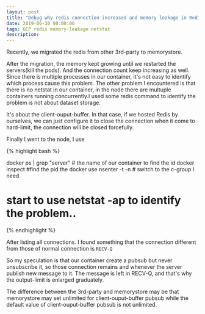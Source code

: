 ```yaml
---
layout: post
title: "Debug why redis connection increased and memory leakage in Redis  "
date: 2019-06-30 00:00:00
tags: GCP redis memory-leakage netstat
description: 
---
```


Recently, we migrated the redis from other 3rd-party to memorystore. 

After the migration, the memory kept growing until we restarted the servers(kill the pods).
And the connection count keep increasing as well.
Since there is multiple processes in our container, it's not easy to identify which process cause this problem.
The other problem I encountered is that there is no netstat in our container, in the node there are multuple containers running concurrently.I used some redis command to identify the problem is not about dataset storage.

It's about the client-ouput-buffer. In that case, if we hosted Redis by ourselves, we can just configure it to close the connection when it come to hard-limit, the connection will be closed forcefully.

Finally I went to the node, I use

{% highlight bash %}

docker ps | grep "server" # the name of our container to find the id
docker inspect <id> #find the pid the docker use
nsenter -t <pid> -n # switch to the c-group I need
# start to use netstat -ap to identify the problem..

{% endhighlight %}


After listing all connections. I found something that the connection different from those of normal connection is `RECV-Q`

So my speculation is that our container create a pubsub but never unsubscribe it, so those connection remains and whenever the server publish new message to it. The message is left in RECV-Q, and that's why the output-limit is enlarged graduately.

The difference between the 3rd-party and memorystore may be that memorystore may set unlimited for client-ouput-buffer pubsub while the default value of client-ouput-buffer pubsub is not unlimited.
